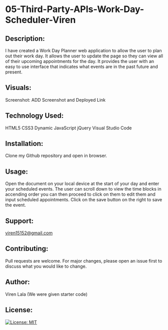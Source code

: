 # 05-Third-Party-APIs-Work-Day-Scheduler-Viren

## Description:
I have created a Work Day Planner web application to allow the user to plan out their work day. It allows the user to update the page so they can view all of their upcoming appointments for the day. It provides the user with an easy to use interface that indicates what events are in the past future and present.

## Visuals:
Screenshot: ADD Screenshot and Deployed Link 

## Technology Used:
HTML5
CSS3
Dynamic JavaScript
jQuery
Visual Studio Code

## Installation: 
Clone my Github repository and open in browser.

## Usage:

Open the document on your local device at the start of your day and enter your scheduled events.
The user can scroll down to view the time blocks in accending order you can then proceed to click on them to edit them and input scheduled appointments.
Click on the save button on the right to save the event.

## Support:
viren15152@gmail.com

## Contributing:
Pull requests are welcome. For major changes, please open an issue first
to discuss what you would like to change.

## Author:
Viren Lala (We were given starter code)

## License:
[![License: MIT](https://img.shields.io/badge/License-MIT-yellow.svg)](https://opensource.org/licenses/MIT)








